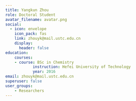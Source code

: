 ```yaml
---
title: Yangkun Zhou
role: Doctoral Student
avatar_filename: avatar.png
social:
  - icon: envelope
    icon_pack: fas
    link: zhouyk@mail.ustc.edu.cn
    display: 
      header: false
education:
	courses:
    - course: BSc in Chemistry
			instruction: Hefei University of Technology 
			year: 2016
email: zhouyk@mail.ustc.edu.cn
superuser: false
user_groups:
	- Researchers
---
```

